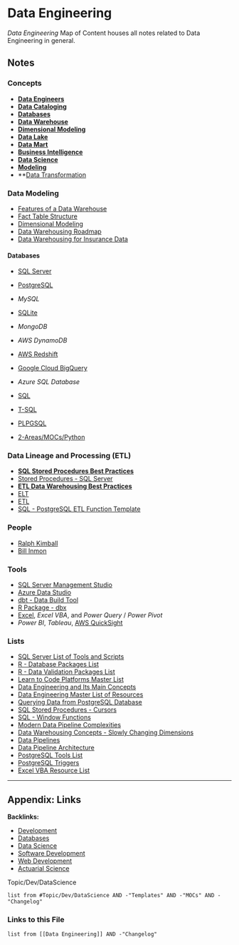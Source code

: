 # Data Engineering

*Data Engineering* Map of Content houses all notes related to Data Engineering in general.

## Notes

### Concepts

* **[Data Engineers](../../0-Slipbox/Data%20Engineers.md)**
* **[Data Cataloging](../../0-Slipbox/Data%20Cataloging.md)**
* **[Databases](Databases.md)**
* **[Data Warehouse](../../0-Slipbox/Data%20Warehouse.md)**
* **[Dimensional Modeling](../../0-Slipbox/Dimensional%20Modeling.md)**
* **[Data Lake](../../0-Slipbox/Data%20Lake.md)**
* **[Data Mart](../../0-Slipbox/Data%20Mart.md)**
* **[Business Intelligence](../../3-Resources/Tools/Developer%20Tools/Data%20Stack/Business%20Intelligence/Business%20Intelligence.md)**
* **[Data Science](Data%20Science.md)**
* **[Modeling](../../3-Resources/Tools/Modeling/Modeling.md)**
* \*\*[Data Transformation](../../0-Slipbox/Data%20Transformation.md)

### Data Modeling

* [Features of a Data Warehouse](../../0-Slipbox/Features%20of%20a%20Data%20Warehouse.md)
* [Fact Table Structure](../../0-Slipbox/Fact%20Table%20Structure.md)
* [Dimensional Modeling](../../0-Slipbox/Dimensional%20Modeling.md)
* [Data Warehousing Roadmap](../../0-Slipbox/Data%20Warehousing%20Roadmap.md)
* [Data Warehousing for Insurance Data](../../0-Slipbox/Data%20Warehousing%20for%20Insurance%20Data.md)

#### Databases

* [SQL Server](../../3-Resources/Tools/Developer%20Tools/Data%20Stack/Databases/SQL%20Server.md)

* [PostgreSQL](../../3-Resources/Tools/Developer%20Tools/Data%20Stack/Databases/PostgreSQL.md)

* *MySQL*

* [SQLite](../../3-Resources/Tools/Developer%20Tools/Data%20Stack/Databases/SQLite.md)

* *MongoDB*

* *AWS DynamoDB*

* [AWS Redshift](../../3-Resources/Tools/Developer%20Tools/Cloud%20Services/AWS/AWS%20Redshift.md)

* [Google Cloud BigQuery](../../3-Resources/Tools/Developer%20Tools/Cloud%20Services/GCP/Google%20Cloud%20BigQuery.md)

* *Azure SQL Database*

* [SQL](../Code/SQL/SQL.md)

* [T-SQL](../../3-Resources/Tools/Developer%20Tools/Data%20Stack/Procedural%20Languages/T-SQL.md)

* [PLPGSQL](../../3-Resources/Tools/Developer%20Tools/Data%20Stack/Procedural%20Languages/PLPGSQL.md)

* [2-Areas/MOCs/Python](Python.md)

### Data Lineage and Processing (ETL)

* **[SQL Stored Procedures Best Practices](../../0-Slipbox/SQL%20Stored%20Procedures%20Best%20Practices.md)**
* [Stored Procedures - SQL Server](../../0-Slipbox/Stored%20Procedures%20-%20SQL%20Server.md)
* **[ETL Data Warehousing Best Practices](../../0-Slipbox/ETL%20Data%20Warehousing%20Best%20Practices.md)**
* [ELT](../../0-Slipbox/ELT.md)
* [ETL](../../0-Slipbox/ETL.md)
* [SQL - PostgreSQL ETL Function Template](../Code/SQL/SQL%20-%20PostgreSQL%20-%20ETL%20Function%20Template.md)

### People

* [Ralph Kimball](../People/Ralph%20Kimball.md)
* [Bill Inmon](../People/Bill%20Inmon.md)

### Tools

* [SQL Server Management Studio](../../3-Resources/Tools/Developer%20Tools/Data%20Stack/Database%20GUI/SQL%20Server%20Management%20Studio.md)
* [Azure Data Studio](../../3-Resources/Tools/Developer%20Tools/Cloud%20Services/Azure/Azure%20Data%20Studio.md)
* [dbt - Data Build Tool](../../3-Resources/Tools/Developer%20Tools/Data%20Stack/Miscellaneous/dbt%20-%20Data%20Build%20Tool.md)
* [R Package - dbx](../../3-Resources/Tools/Developer%20Tools/Languages/R/R%20Packages/Database%20R%20Packages/R%20Package%20-%20dbx.md)
* [Excel](../Code/Excel/Excel.md), *Excel VBA*, and *Power Query* / *Power Pivot*
* *Power BI*, *Tableau*, [AWS QuickSight](../../3-Resources/Tools/Developer%20Tools/Cloud%20Services/AWS/AWS%20QuickSight.md)

### Lists

* [SQL Server List of Tools and Scripts](../Lists/SQL%20Server%20List%20of%20Tools%20and%20Scripts.md)
* [R - Database Packages List](../Lists/R%20-%20Database%20Packages%20List.md)
* [R - Data Validation Packages List](../Lists/R%20-%20Data%20Validation%20Packages%20List.md)
* [Learn to Code Platforms Master List](../Lists/Learn%20to%20Code%20Platforms%20Master%20List.md)
* [Data Engineering and Its Main Concepts](../../0-Slipbox/Data%20Engineering%20and%20Its%20Main%20Concepts.md)
* [Data Engineering Master List of Resources](../Lists/Data%20Engineering%20Master%20List%20of%20Resources.md)
* [Querying Data from PostgreSQL Database](../Guides/Querying%20Data%20from%20PostgreSQL%20Database.md)
* [SQL Stored Procedures - Cursors](../../0-Slipbox/SQL%20Stored%20Procedures%20-%20Cursors.md)
* [SQL - Window Functions](../../0-Slipbox/SQL%20-%20Window%20Functions.md)
* [Modern Data Pipeline Complexities](../../0-Slipbox/Modern%20Data%20Pipeline%20Complexities.md)
* [Data Warehousing Concepts - Slowly Changing Dimensions](../../0-Slipbox/Data%20Warehousing%20Concepts%20-%20Slowly%20Changing%20Dimensions.md)
* [Data Pipelines](../../0-Slipbox/Data%20Pipelines.md)
* [Data Pipeline Architecture](../../0-Slipbox/Data%20Pipeline%20Architecture.md)
* [PostgreSQL Tools List](../Lists/PostgreSQL%20Tools%20List.md)
* [PostgreSQL Triggers](../../0-Slipbox/PostgreSQL%20Triggers.md)
* [Excel VBA Resource List](../Lists/Excel%20VBA%20Resource%20List.md)

---

## Appendix: Links

**Backlinks:**

* [Development](Development.md)
* [Databases](Databases.md)
* [Data Science](Data%20Science.md)
* [Software Development](Software%20Development.md)
* [Web Development](Web%20Development.md)
* [Actuarial Science](Actuarial%20Science.md)

Topic/Dev/DataScience

````dataview
list from #Topic/Dev/DataScience AND -"Templates" AND -"MOCs" AND -"Changelog"
````

### Links to this File

````dataview
list from [[Data Engineering]] AND -"Changelog"
````
